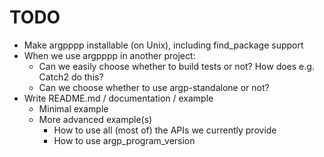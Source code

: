 <!--
SPDX-FileCopyrightText: 2025 Thomas Mathys
SPDX-License-Identifier: MIT
-->

# TODO
* Make argpppp installable (on Unix), including find_package support
* When we use argpppp in another project:
  * Can we easily choose whether to build tests or not? How does e.g. Catch2 do this?
  * Can we choose whether to use argp-standalone or not?
* Write README.md / documentation / example
  * Minimal example
  * More advanced example(s)
    * How to use all (most of) the APIs we currently provide
    * How to use argp_program_version
